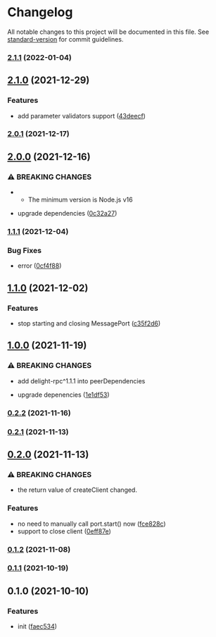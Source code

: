 # Changelog

All notable changes to this project will be documented in this file. See [standard-version](https://github.com/conventional-changelog/standard-version) for commit guidelines.

### [2.1.1](https://github.com/delight-rpc/worker-threads/compare/v2.1.0...v2.1.1) (2022-01-04)

## [2.1.0](https://github.com/delight-rpc/worker-threads/compare/v2.0.1...v2.1.0) (2021-12-29)


### Features

* add parameter validators support ([43deecf](https://github.com/delight-rpc/worker-threads/commit/43deecff6960e65a910b32e8e4b108e2ee5f2e4d))

### [2.0.1](https://github.com/delight-rpc/worker-threads/compare/v2.0.0...v2.0.1) (2021-12-17)

## [2.0.0](https://github.com/delight-rpc/worker-threads/compare/v1.1.1...v2.0.0) (2021-12-16)


### ⚠ BREAKING CHANGES

* - The minimum version is Node.js v16

* upgrade dependencies ([0c32a27](https://github.com/delight-rpc/worker-threads/commit/0c32a27d8c3caa385cc5b1e571a75ecfcdfbe95b))

### [1.1.1](https://github.com/delight-rpc/worker-threads/compare/v1.1.0...v1.1.1) (2021-12-04)


### Bug Fixes

* error ([0cf4f88](https://github.com/delight-rpc/worker-threads/commit/0cf4f88ac1036bb532dfb783e89f70cb571097ce))

## [1.1.0](https://github.com/delight-rpc/worker-threads/compare/v1.0.0...v1.1.0) (2021-12-02)


### Features

* stop starting and closing MessagePort ([c35f2d6](https://github.com/delight-rpc/worker-threads/commit/c35f2d667cc3ae3c1e6610cde35b8dc3273c0d3b))

## [1.0.0](https://github.com/delight-rpc/worker-threads/compare/v0.2.2...v1.0.0) (2021-11-19)


### ⚠ BREAKING CHANGES

* add delight-rpc^1.1.1 into peerDependencies

* upgrade depenencies ([1e1df53](https://github.com/delight-rpc/worker-threads/commit/1e1df53a28327c867b9fd5c1036f3eba0b521db4))

### [0.2.2](https://github.com/delight-rpc/worker-threads/compare/v0.2.1...v0.2.2) (2021-11-16)

### [0.2.1](https://github.com/delight-rpc/worker-threads/compare/v0.2.0...v0.2.1) (2021-11-13)

## [0.2.0](https://github.com/delight-rpc/worker-threads/compare/v0.1.2...v0.2.0) (2021-11-13)


### ⚠ BREAKING CHANGES

* the return value of createClient changed.

### Features

* no need to manually call port.start() now ([fce828c](https://github.com/delight-rpc/worker-threads/commit/fce828ce3a6e5830a781319ed0d7c944f80801f2))
* support to close client ([0eff87e](https://github.com/delight-rpc/worker-threads/commit/0eff87e5f0ec4135fe77fff3742c5f8c6d770b82))

### [0.1.2](https://github.com/delight-rpc/worker-threads/compare/v0.1.1...v0.1.2) (2021-11-08)

### [0.1.1](https://github.com/delight-rpc/worker-threads/compare/v0.1.0...v0.1.1) (2021-10-19)

## 0.1.0 (2021-10-10)


### Features

* init ([faec534](https://github.com/delight-rpc/worker-threads/commit/faec53467ac0d43c1ee9fdbb7d746128c459b6ca))

